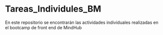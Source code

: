 # Tareas_Individules_BM
En este repositorio se encontrarán las actividades individuales realizadas en el bootcamp de front end de MindHub  
